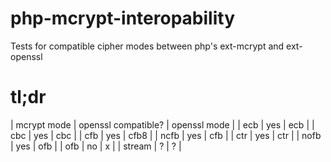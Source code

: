 # php-mcrypt-interopability
Tests for compatible cipher modes between php's ext-mcrypt and ext-openssl

# tl;dr
| mcrypt mode | openssl compatible? | openssl mode |
| ecb | yes | ecb |
| cbc | yes | cbc |
| cfb | yes | cfb8 |
| ncfb | yes | cfb |
| ctr | yes | ctr |
| nofb | yes | ofb |
| ofb | no | x |
| stream | ? | ? |
